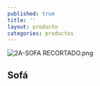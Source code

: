 ```yaml
---
published: true
title: ''
layout: producto
categories: productos
---
```

![2A-SOFA RECORTADO.png]({{site.baseurl}}/media/2A-SOFA%20RECORTADO.png)
## Sofá
